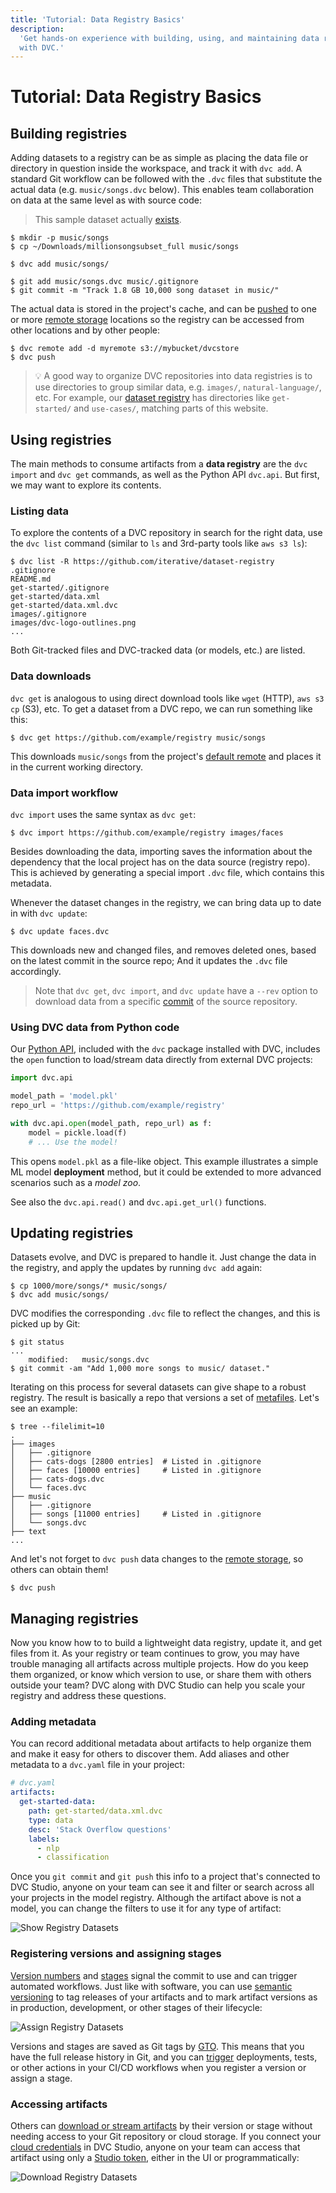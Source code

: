```yaml
---
title: 'Tutorial: Data Registry Basics'
description:
  'Get hands-on experience with building, using, and maintaining data registries
  with DVC.'
---
```


# Tutorial: Data Registry Basics

## Building registries

Adding datasets to a registry can be as simple as placing the data file or
directory in question inside the <abbr>workspace</abbr>, and track it with
`dvc add`. A standard Git workflow can be followed with the `.dvc` files that
substitute the actual data (e.g. `music/songs.dvc` below). This enables team
collaboration on data at the same level as with source code:

> This sample dataset actually
> [exists](http://millionsongdataset.com/pages/getting-dataset/#subset).

```cli
$ mkdir -p music/songs
$ cp ~/Downloads/millionsongsubset_full music/songs

$ dvc add music/songs/

$ git add music/songs.dvc music/.gitignore
$ git commit -m "Track 1.8 GB 10,000 song dataset in music/"
```

The actual data is stored in the project's <abbr>cache</abbr>, and can be
[pushed](/doc/command-reference/push) to one or more [remote storage] locations
so the registry can be accessed from other locations and by other people:

```cli
$ dvc remote add -d myremote s3://mybucket/dvcstore
$ dvc push
```

> 💡 A good way to organize <abbr>DVC repositories</abbr> into data registries
> is to use directories to group similar data, e.g. `images/`,
> `natural-language/`, etc. For example, our
> [dataset registry](https://github.com/iterative/dataset-registry) has
> directories like `get-started/` and `use-cases/`, matching parts of this
> website.

## Using registries

The main methods to consume <abbr>artifacts</abbr> from a **data registry** are
the `dvc import` and `dvc get` commands, as well as the Python API `dvc.api`.
But first, we may want to explore its contents.

### Listing data

To explore the contents of a DVC repository in search for the right data, use
the `dvc list` command (similar to `ls` and 3rd-party tools like `aws s3 ls`):

```cli
$ dvc list -R https://github.com/iterative/dataset-registry
.gitignore
README.md
get-started/.gitignore
get-started/data.xml
get-started/data.xml.dvc
images/.gitignore
images/dvc-logo-outlines.png
...
```

Both Git-tracked files and DVC-tracked data (or models, etc.) are listed.

### Data downloads

`dvc get` is analogous to using direct download tools like `wget` (HTTP),
`aws s3 cp` (S3), etc. To get a dataset from a DVC repo, we can run something
like this:

```cli
$ dvc get https://github.com/example/registry music/songs
```

This downloads `music/songs` from the <abbr>project</abbr>'s
[default remote](/doc/command-reference/remote/default) and places it in the
current working directory.

### Data import workflow

`dvc import` uses the same syntax as `dvc get`:

```cli
$ dvc import https://github.com/example/registry images/faces
```

Besides downloading the data, importing saves the information about the
dependency that the local project has on the data source (registry repo). This
is achieved by generating a special import `.dvc` file, which contains this
metadata.

Whenever the dataset changes in the registry, we can bring data up to date in
with `dvc update`:

```cli
$ dvc update faces.dvc
```

This downloads new and changed files, and removes deleted ones, based on the
latest commit in the source repo; And it updates the `.dvc` file accordingly.

> Note that `dvc get`, `dvc import`, and `dvc update` have a `--rev` option to
> download data from a specific [commit](https://git-scm.com/docs/revisions) of
> the source <abbr>repository</abbr>.

### Using DVC data from Python code

Our [Python API](/doc/api-reference), included with the `dvc` package installed
with DVC, includes the `open` function to load/stream data directly from
external <abbr>DVC projects</abbr>:

```python
import dvc.api

model_path = 'model.pkl'
repo_url = 'https://github.com/example/registry'

with dvc.api.open(model_path, repo_url) as f:
    model = pickle.load(f)
    # ... Use the model!
```

This opens `model.pkl` as a file-like object. This example illustrates a simple
ML model **deployment** method, but it could be extended to more advanced
scenarios such as a _model zoo_.

See also the `dvc.api.read()` and `dvc.api.get_url()` functions.

## Updating registries

Datasets evolve, and DVC is prepared to handle it. Just change the data in the
registry, and apply the updates by running `dvc add` again:

```cli
$ cp 1000/more/songs/* music/songs/
$ dvc add music/songs/
```

DVC modifies the corresponding `.dvc` file to reflect the changes, and this is
picked up by Git:

```cli
$ git status
...
	modified:   music/songs.dvc
$ git commit -am "Add 1,000 more songs to music/ dataset."
```

Iterating on this process for several datasets can give shape to a robust
registry. The result is basically a repo that versions a set of
[metafiles](/doc/user-guide/project-structure). Let's see an example:

```cli
$ tree --filelimit=10
.
├── images
│   ├── .gitignore
│   ├── cats-dogs [2800 entries]  # Listed in .gitignore
│   ├── faces [10000 entries]     # Listed in .gitignore
│   ├── cats-dogs.dvc
│   └── faces.dvc
├── music
│   ├── .gitignore
│   ├── songs [11000 entries]     # Listed in .gitignore
│   └── songs.dvc
├── text
...
```

And let's not forget to `dvc push` data changes to the [remote storage], so
others can obtain them!

```cli
$ dvc push
```

## Managing registries

Now you know how to to build a lightweight data registry, update it, and get
files from it. As your registry or team continues to grow, you may have trouble
managing all artifacts across multiple projects. How do you keep them organized,
or know which version to use, or share them with others outside your team? DVC
along with DVC Studio can help you scale your registry and address these
questions.

### Adding metadata

You can record additional metadata about <abbr>artifacts</abbr> to help organize
them and make it easy for others to discover them. Add aliases and other
metadata to a `dvc.yaml` file in your project:

```yaml
# dvc.yaml
artifacts:
  get-started-data:
    path: get-started/data.xml.dvc
    type: data
    desc: 'Stack Overflow questions'
    labels:
      - nlp
      - classification
```

Once you `git commit` and `git push` this info to a project that's connected to
DVC Studio, anyone on your team can see it and filter or search across all your
projects in the <abbr>model registry</abbr>. Although the artifact above is not
a model, you can change the filters to use it for any type of artifact:

![Show Registry Datasets](https://static.iterative.ai/img/registry-show-datasets.gif)

### Registering versions and assigning stages

[Version numbers] and [stages] signal the commit to use and can trigger
automated workflows. Just like with software, you can use [semantic versioning]
to tag releases of your artifacts and to mark artifact versions as in
production, development, or other stages of their lifecycle:

![Assign Registry Datasets](https://static.iterative.ai/img/registry-assign-datasets.gif)

Versions and stages are saved as Git tags by [GTO]. This means that you have the
full release history in Git, and you can [trigger] deployments, tests, or other
actions in your CI/CD workflows when you register a version or assign a stage.

### Accessing artifacts

Others can [download or stream artifacts] by their version or stage without
needing access to your Git repository or cloud storage. If you connect your
[cloud credentials] in DVC Studio, anyone on your team can access that artifact
using only a [Studio token], either in the UI or programmatically:

![Download Registry Datasets](https://static.iterative.ai/img/registry-download-datasets.gif)

[remote storage]: /doc/user-guide/data-management/remote-storage
[Version numbers]: /doc/studio/user-guide/model-registry/register-version
[stages]: /doc/studio/user-guide/model-registry/assign-stage
[semantic versioning]: https://semver.org
[GTO]: https://mlem.ai/doc/gto
[trigger]: /doc/studio/user-guide/model-registry/use-models
[download or stream artifacts]: /doc/studio/user-guide/model-registry/use-models
[cloud credentials]: /doc/studio/user-guide/account-management#cloud-credentials
[Studio token]: /doc/studio/user-guide/account-management#tokens
